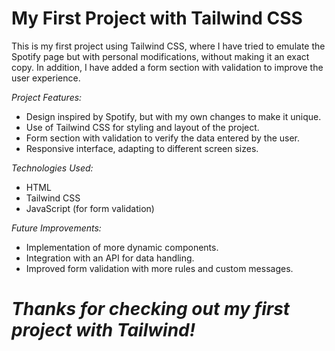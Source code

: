 # My First Project with Tailwind CSS
This is my first project using Tailwind CSS, where I have tried to emulate the Spotify page but with personal modifications, without making it an exact copy. In addition, I have added a form section with validation to improve the user experience.

*Project Features:*
- Design inspired by Spotify, but with my own changes to make it unique.
- Use of Tailwind CSS for styling and layout of the project.
- Form section with validation to verify the data entered by the user.
- Responsive interface, adapting to different screen sizes.

*Technologies Used:*
- HTML
- Tailwind CSS
- JavaScript (for form validation)

*Future Improvements:*
- Implementation of more dynamic components.
- Integration with an API for data handling.
- Improved form validation with more rules and custom messages.

# *Thanks for checking out my first project with Tailwind!*
